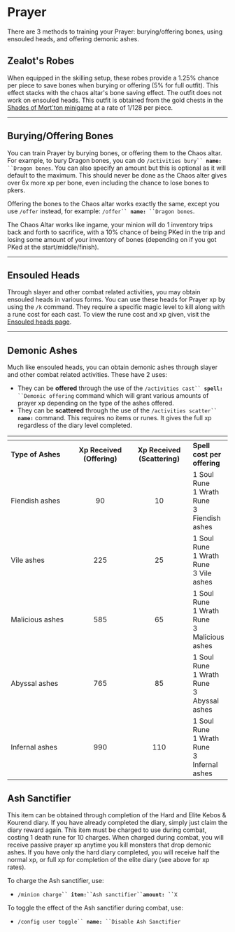 # Prayer

There are 3 methods to training your Prayer: burying/offering bones, using ensouled heads, and offering demonic ashes.

## Zealot's Robes

When equipped in the skilling setup, these robes provide a 1.25% chance per piece to save bones when burying or offering (5% for full outfit). This effect stacks with the chaos altar's bone saving effect. The outfit does not work on ensouled heads. This outfit is obtained from the gold chests in the [Shades of Mort'ton minigame](https://wiki.oldschool.gg/minigames/shades-of-mortton) at a rate of 1/128 per piece.

***

## Burying/Offering Bones

You can train Prayer by burying bones, or offering them to the Chaos altar. For example, to bury Dragon bones, you can do `/activities bury`` `**`name:`**` ``Dragon bones`. You can also specify an amount but this is optional as it will default to the maximum. This should never be done as the Chaos alter gives over 6x more xp per bone, even including the chance to lose bones to pkers.

Offering the bones to the Chaos altar works exactly the same, except you use `/offer` instead, for example: `/offer`` `**`name:`**` ``Dragon bones`.

The Chaos Altar works like ingame, your minion will do 1 inventory trips back and forth to sacrifice, with a 10% chance of being PKed in the trip and losing some amount of your inventory of bones (depending on if you got PKed at the start/middle/finish).

***

## Ensouled Heads

Through slayer and other combat related activities, you may obtain ensouled heads in various forms. You can use these heads for Prayer xp by using the `/k` command. They require a specific magic level to kill along with a rune cost for each cast. To view the rune cost and xp given, visit the [Ensouled heads page](ensouled-heads.md).

***

## Demonic Ashes

Much like ensouled heads, you can obtain demonic ashes through slayer and other combat related activities. These have 2 uses:&#x20;

* They can be **offered** through the use of the `/activities cast`` `**`spell:`**` ``Demonic offering` command which will grant various amounts of prayer xp depending on the type of the ashes offered.
* They can be **scattered** through the use of the `/activities scatter`` `**`name:`** command. This requires no items or runes. It gives the full xp regardless of the diary level completed.

<table><thead><tr><th width="187"></th><th width="152" align="center"></th><th width="149" align="center"></th><th></th></tr></thead><tbody><tr><td><strong>Type of Ashes</strong></td><td align="center"><strong>Xp Received (Offering)</strong></td><td align="center"><strong>Xp Received (Scattering)</strong></td><td><strong>Spell cost per offering</strong></td></tr><tr><td>Fiendish ashes</td><td align="center">90</td><td align="center">10</td><td>1 Soul Rune<br>1 Wrath Rune<br>3 Fiendish ashes</td></tr><tr><td>Vile ashes</td><td align="center">225</td><td align="center">25</td><td>1 Soul Rune<br>1 Wrath Rune<br>3 Vile ashes</td></tr><tr><td>Malicious ashes</td><td align="center">585</td><td align="center">65</td><td>1 Soul Rune<br>1 Wrath Rune<br>3 Malicious ashes</td></tr><tr><td>Abyssal ashes</td><td align="center">765</td><td align="center">85</td><td>1 Soul Rune<br>1 Wrath Rune<br>3 Abyssal ashes</td></tr><tr><td>Infernal ashes</td><td align="center">990</td><td align="center">110</td><td>1 Soul Rune<br>1 Wrath Rune<br>3 Infernal ashes</td></tr></tbody></table>

## Ash Sanctifier

This item can be obtained through completion of the Hard and Elite Kebos & Kourend diary. If you have already completed the diary, simply just claim the diary reward again. This item must be charged to use during combat, costing 1 death rune for 10 charges. When charged during combat, you will receive passive prayer xp anytime you kill monsters that drop demonic ashes. If you have only the hard diary completed, you will receive half the normal xp, or full xp for completion of the elite diary (see above for xp rates).

To charge the Ash sanctifier, use:

* `/minion charge`` `**`item:`**` ``Ash sanctifier`` `**`amount:`**` ``X`

To toggle the effect of the Ash sanctifier during combat, use:

* `/config user toggle`` `**`name:`**` ``Disable Ash Sanctifier`

